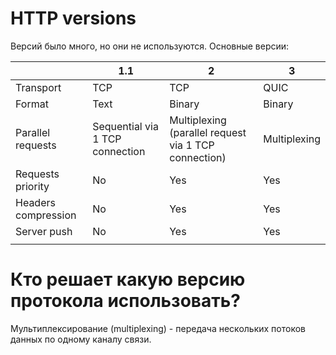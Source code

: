 # HTTP versions
Версий было много, но они не используются.
Основные версии:

|                     | 1.1                             | 2                                                    | 3            |
| ------------------- | ------------------------------- | ---------------------------------------------------- | ------------ |
| Transport           | TCP                             | TCP                                                  | QUIC         |
| Format              | Text                            | Binary                                               | Binary       |
| Parallel requests   | Sequential via 1 TCP connection | Multiplexing (parallel request via 1 TCP connection) | Multiplexing |
| Requests priority   | No                              | Yes                                                  | Yes          |
| Headers compression | No                              | Yes                                                  | Yes          |
| Server push         | No                              | Yes                                                  | Yes          |
|                     |                                 |                                                      |              |
# Кто решает какую версию протокола использовать?
Мультиплексирование (multiplexing) - передача нескольких потоков данных по одному каналу связи.